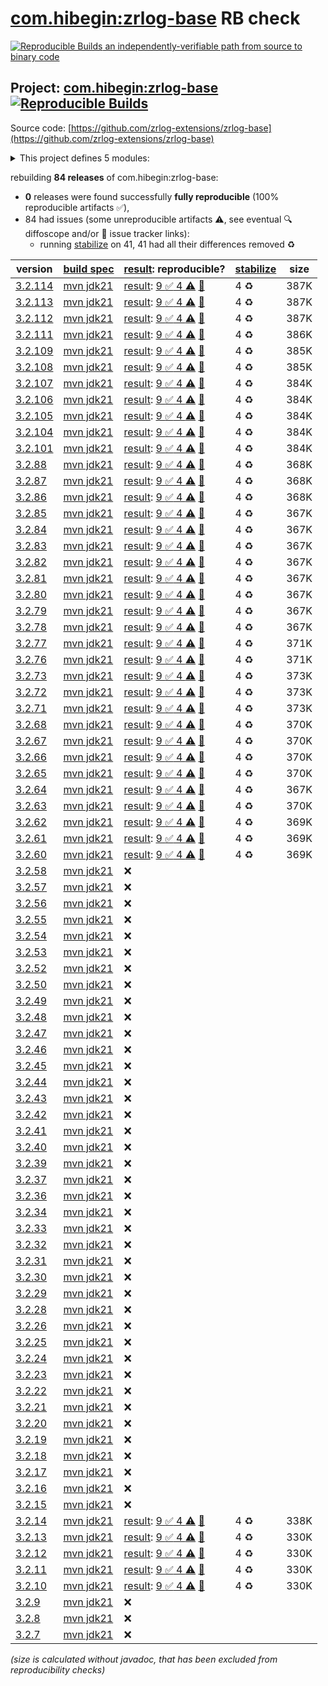 [com.hibegin:zrlog-base](https://central.sonatype.com/artifact/com.hibegin/zrlog-base/versions) RB check
=======

[![Reproducible Builds](https://reproducible-builds.org/images/logos/rb.svg) an independently-verifiable path from source to binary code](https://reproducible-builds.org/)

## Project: [com.hibegin:zrlog-base](https://central.sonatype.com/artifact/com.hibegin/zrlog-base/versions) [![Reproducible Builds](https://img.shields.io/endpoint?url=https://raw.githubusercontent.com/jvm-repo-rebuild/reproducible-central/master/content/com/hibegin/zrlog-base/badge.json)](https://github.com/jvm-repo-rebuild/reproducible-central/blob/master/content/com/hibegin/zrlog-base/README.md)

Source code: [https://github.com/zrlog-extensions/zrlog-base](https://github.com/zrlog-extensions/zrlog-base)

<details><summary>This project defines 5 modules:</summary>

* [com.hibegin:zrlog-admin-token](https://central.sonatype.com/artifact/com.hibegin/zrlog-admin-token/overview)
* [com.hibegin:zrlog-base](https://central.sonatype.com/artifact/com.hibegin/zrlog-base/overview)
* [com.hibegin:zrlog-common](https://central.sonatype.com/artifact/com.hibegin/zrlog-common/overview)
* [com.hibegin:zrlog-data](https://central.sonatype.com/artifact/com.hibegin/zrlog-data/overview)
* [com.hibegin:zrlog-service](https://central.sonatype.com/artifact/com.hibegin/zrlog-service/overview)
</details>

rebuilding **84 releases** of com.hibegin:zrlog-base:
- **0** releases were found successfully **fully reproducible** (100% reproducible artifacts :white_check_mark:),
- 84 had issues (some unreproducible artifacts :warning:, see eventual :mag: diffoscope and/or :memo: issue tracker links):
  - running [stabilize](doc/stabilize.md) on 41, 41 had all their differences removed :recycle:

| version | [build spec](/BUILDSPEC.md) | [result](https://reproducible-builds.org/docs/jvm/): reproducible? | [stabilize](https://github.com/google/oss-rebuild/blob/main/cmd/stabilize/README.md) | size |
| -- | --------- | ------ | ------ | -- |
| [3.2.114](https://central.sonatype.com/artifact/com.hibegin/zrlog-base/3.2.114/pom) | [mvn jdk21](zrlog-base-3.2.114.buildspec) | [result](zrlog-base-3.2.114.buildinfo): [9 :white_check_mark:  4 :warning:](zrlog-base-3.2.114.buildcompare) [:memo:](https://github.com/zrlog-extensions/zrlog-base/pull/1) | 4 :recycle: | 387K |
| [3.2.113](https://central.sonatype.com/artifact/com.hibegin/zrlog-base/3.2.113/pom) | [mvn jdk21](zrlog-base-3.2.113.buildspec) | [result](zrlog-base-3.2.113.buildinfo): [9 :white_check_mark:  4 :warning:](zrlog-base-3.2.113.buildcompare) [:memo:](https://github.com/zrlog-extensions/zrlog-base/pull/1) | 4 :recycle: | 387K |
| [3.2.112](https://central.sonatype.com/artifact/com.hibegin/zrlog-base/3.2.112/pom) | [mvn jdk21](zrlog-base-3.2.112.buildspec) | [result](zrlog-base-3.2.112.buildinfo): [9 :white_check_mark:  4 :warning:](zrlog-base-3.2.112.buildcompare) [:memo:](https://github.com/zrlog-extensions/zrlog-base/pull/1) | 4 :recycle: | 387K |
| [3.2.111](https://central.sonatype.com/artifact/com.hibegin/zrlog-base/3.2.111/pom) | [mvn jdk21](zrlog-base-3.2.111.buildspec) | [result](zrlog-base-3.2.111.buildinfo): [9 :white_check_mark:  4 :warning:](zrlog-base-3.2.111.buildcompare) [:memo:](https://github.com/zrlog-extensions/zrlog-base/pull/1) | 4 :recycle: | 386K |
| [3.2.109](https://central.sonatype.com/artifact/com.hibegin/zrlog-base/3.2.109/pom) | [mvn jdk21](zrlog-base-3.2.109.buildspec) | [result](zrlog-base-3.2.109.buildinfo): [9 :white_check_mark:  4 :warning:](zrlog-base-3.2.109.buildcompare) [:memo:](https://github.com/zrlog-extensions/zrlog-base/pull/1) | 4 :recycle: | 385K |
| [3.2.108](https://central.sonatype.com/artifact/com.hibegin/zrlog-base/3.2.108/pom) | [mvn jdk21](zrlog-base-3.2.108.buildspec) | [result](zrlog-base-3.2.108.buildinfo): [9 :white_check_mark:  4 :warning:](zrlog-base-3.2.108.buildcompare) [:memo:](https://github.com/zrlog-extensions/zrlog-base/pull/1) | 4 :recycle: | 385K |
| [3.2.107](https://central.sonatype.com/artifact/com.hibegin/zrlog-base/3.2.107/pom) | [mvn jdk21](zrlog-base-3.2.107.buildspec) | [result](zrlog-base-3.2.107.buildinfo): [9 :white_check_mark:  4 :warning:](zrlog-base-3.2.107.buildcompare) [:memo:](https://github.com/zrlog-extensions/zrlog-base/pull/1) | 4 :recycle: | 384K |
| [3.2.106](https://central.sonatype.com/artifact/com.hibegin/zrlog-base/3.2.106/pom) | [mvn jdk21](zrlog-base-3.2.106.buildspec) | [result](zrlog-base-3.2.106.buildinfo): [9 :white_check_mark:  4 :warning:](zrlog-base-3.2.106.buildcompare) [:memo:](https://github.com/zrlog-extensions/zrlog-base/pull/1) | 4 :recycle: | 384K |
| [3.2.105](https://central.sonatype.com/artifact/com.hibegin/zrlog-base/3.2.105/pom) | [mvn jdk21](zrlog-base-3.2.105.buildspec) | [result](zrlog-base-3.2.105.buildinfo): [9 :white_check_mark:  4 :warning:](zrlog-base-3.2.105.buildcompare) [:memo:](https://github.com/zrlog-extensions/zrlog-base/pull/1) | 4 :recycle: | 384K |
| [3.2.104](https://central.sonatype.com/artifact/com.hibegin/zrlog-base/3.2.104/pom) | [mvn jdk21](zrlog-base-3.2.104.buildspec) | [result](zrlog-base-3.2.104.buildinfo): [9 :white_check_mark:  4 :warning:](zrlog-base-3.2.104.buildcompare) [:memo:](https://github.com/zrlog-extensions/zrlog-base/pull/1) | 4 :recycle: | 384K |
| [3.2.101](https://central.sonatype.com/artifact/com.hibegin/zrlog-base/3.2.101/pom) | [mvn jdk21](zrlog-base-3.2.101.buildspec) | [result](zrlog-base-3.2.101.buildinfo): [9 :white_check_mark:  4 :warning:](zrlog-base-3.2.101.buildcompare) [:memo:](https://github.com/zrlog-extensions/zrlog-base/pull/1) | 4 :recycle: | 384K |
| [3.2.88](https://central.sonatype.com/artifact/com.hibegin/zrlog-base/3.2.88/pom) | [mvn jdk21](zrlog-base-3.2.88.buildspec) | [result](zrlog-base-3.2.88.buildinfo): [9 :white_check_mark:  4 :warning:](zrlog-base-3.2.88.buildcompare) [:memo:](https://github.com/zrlog-extensions/zrlog-base/pull/1) | 4 :recycle: | 368K |
| [3.2.87](https://central.sonatype.com/artifact/com.hibegin/zrlog-base/3.2.87/pom) | [mvn jdk21](zrlog-base-3.2.87.buildspec) | [result](zrlog-base-3.2.87.buildinfo): [9 :white_check_mark:  4 :warning:](zrlog-base-3.2.87.buildcompare) [:memo:](https://github.com/zrlog-extensions/zrlog-base/pull/1) | 4 :recycle: | 368K |
| [3.2.86](https://central.sonatype.com/artifact/com.hibegin/zrlog-base/3.2.86/pom) | [mvn jdk21](zrlog-base-3.2.86.buildspec) | [result](zrlog-base-3.2.86.buildinfo): [9 :white_check_mark:  4 :warning:](zrlog-base-3.2.86.buildcompare) [:memo:](https://github.com/zrlog-extensions/zrlog-base/pull/1) | 4 :recycle: | 368K |
| [3.2.85](https://central.sonatype.com/artifact/com.hibegin/zrlog-base/3.2.85/pom) | [mvn jdk21](zrlog-base-3.2.85.buildspec) | [result](zrlog-base-3.2.85.buildinfo): [9 :white_check_mark:  4 :warning:](zrlog-base-3.2.85.buildcompare) [:memo:](https://github.com/zrlog-extensions/zrlog-base/pull/1) | 4 :recycle: | 367K |
| [3.2.84](https://central.sonatype.com/artifact/com.hibegin/zrlog-base/3.2.84/pom) | [mvn jdk21](zrlog-base-3.2.84.buildspec) | [result](zrlog-base-3.2.84.buildinfo): [9 :white_check_mark:  4 :warning:](zrlog-base-3.2.84.buildcompare) [:memo:](https://github.com/zrlog-extensions/zrlog-base/pull/1) | 4 :recycle: | 367K |
| [3.2.83](https://central.sonatype.com/artifact/com.hibegin/zrlog-base/3.2.83/pom) | [mvn jdk21](zrlog-base-3.2.83.buildspec) | [result](zrlog-base-3.2.83.buildinfo): [9 :white_check_mark:  4 :warning:](zrlog-base-3.2.83.buildcompare) [:memo:](https://github.com/zrlog-extensions/zrlog-base/pull/1) | 4 :recycle: | 367K |
| [3.2.82](https://central.sonatype.com/artifact/com.hibegin/zrlog-base/3.2.82/pom) | [mvn jdk21](zrlog-base-3.2.82.buildspec) | [result](zrlog-base-3.2.82.buildinfo): [9 :white_check_mark:  4 :warning:](zrlog-base-3.2.82.buildcompare) [:memo:](https://github.com/zrlog-extensions/zrlog-base/pull/1) | 4 :recycle: | 367K |
| [3.2.81](https://central.sonatype.com/artifact/com.hibegin/zrlog-base/3.2.81/pom) | [mvn jdk21](zrlog-base-3.2.81.buildspec) | [result](zrlog-base-3.2.81.buildinfo): [9 :white_check_mark:  4 :warning:](zrlog-base-3.2.81.buildcompare) [:memo:](https://github.com/zrlog-extensions/zrlog-base/pull/1) | 4 :recycle: | 367K |
| [3.2.80](https://central.sonatype.com/artifact/com.hibegin/zrlog-base/3.2.80/pom) | [mvn jdk21](zrlog-base-3.2.80.buildspec) | [result](zrlog-base-3.2.80.buildinfo): [9 :white_check_mark:  4 :warning:](zrlog-base-3.2.80.buildcompare) [:memo:](https://github.com/zrlog-extensions/zrlog-base/pull/1) | 4 :recycle: | 367K |
| [3.2.79](https://central.sonatype.com/artifact/com.hibegin/zrlog-base/3.2.79/pom) | [mvn jdk21](zrlog-base-3.2.79.buildspec) | [result](zrlog-base-3.2.79.buildinfo): [9 :white_check_mark:  4 :warning:](zrlog-base-3.2.79.buildcompare) [:memo:](https://github.com/zrlog-extensions/zrlog-base/pull/1) | 4 :recycle: | 367K |
| [3.2.78](https://central.sonatype.com/artifact/com.hibegin/zrlog-base/3.2.78/pom) | [mvn jdk21](zrlog-base-3.2.78.buildspec) | [result](zrlog-base-3.2.78.buildinfo): [9 :white_check_mark:  4 :warning:](zrlog-base-3.2.78.buildcompare) [:memo:](https://github.com/zrlog-extensions/zrlog-base/pull/1) | 4 :recycle: | 367K |
| [3.2.77](https://central.sonatype.com/artifact/com.hibegin/zrlog-base/3.2.77/pom) | [mvn jdk21](zrlog-base-3.2.77.buildspec) | [result](zrlog-base-3.2.77.buildinfo): [9 :white_check_mark:  4 :warning:](zrlog-base-3.2.77.buildcompare) [:memo:](https://github.com/zrlog-extensions/zrlog-base/pull/1) | 4 :recycle: | 371K |
| [3.2.76](https://central.sonatype.com/artifact/com.hibegin/zrlog-base/3.2.76/pom) | [mvn jdk21](zrlog-base-3.2.76.buildspec) | [result](zrlog-base-3.2.76.buildinfo): [9 :white_check_mark:  4 :warning:](zrlog-base-3.2.76.buildcompare) [:memo:](https://github.com/zrlog-extensions/zrlog-base/pull/1) | 4 :recycle: | 371K |
| [3.2.73](https://central.sonatype.com/artifact/com.hibegin/zrlog-base/3.2.73/pom) | [mvn jdk21](zrlog-base-3.2.73.buildspec) | [result](zrlog-base-3.2.73.buildinfo): [9 :white_check_mark:  4 :warning:](zrlog-base-3.2.73.buildcompare) [:memo:](https://github.com/zrlog-extensions/zrlog-base/pull/1) | 4 :recycle: | 373K |
| [3.2.72](https://central.sonatype.com/artifact/com.hibegin/zrlog-base/3.2.72/pom) | [mvn jdk21](zrlog-base-3.2.72.buildspec) | [result](zrlog-base-3.2.72.buildinfo): [9 :white_check_mark:  4 :warning:](zrlog-base-3.2.72.buildcompare) [:memo:](https://github.com/zrlog-extensions/zrlog-base/pull/1) | 4 :recycle: | 373K |
| [3.2.71](https://central.sonatype.com/artifact/com.hibegin/zrlog-base/3.2.71/pom) | [mvn jdk21](zrlog-base-3.2.71.buildspec) | [result](zrlog-base-3.2.71.buildinfo): [9 :white_check_mark:  4 :warning:](zrlog-base-3.2.71.buildcompare) [:memo:](https://github.com/zrlog-extensions/zrlog-base/pull/1) | 4 :recycle: | 373K |
| [3.2.68](https://central.sonatype.com/artifact/com.hibegin/zrlog-base/3.2.68/pom) | [mvn jdk21](zrlog-base-3.2.68.buildspec) | [result](zrlog-base-3.2.68.buildinfo): [9 :white_check_mark:  4 :warning:](zrlog-base-3.2.68.buildcompare) [:memo:](https://github.com/zrlog-extensions/zrlog-base/pull/1) | 4 :recycle: | 370K |
| [3.2.67](https://central.sonatype.com/artifact/com.hibegin/zrlog-base/3.2.67/pom) | [mvn jdk21](zrlog-base-3.2.67.buildspec) | [result](zrlog-base-3.2.67.buildinfo): [9 :white_check_mark:  4 :warning:](zrlog-base-3.2.67.buildcompare) [:memo:](https://github.com/zrlog-extensions/zrlog-base/pull/1) | 4 :recycle: | 370K |
| [3.2.66](https://central.sonatype.com/artifact/com.hibegin/zrlog-base/3.2.66/pom) | [mvn jdk21](zrlog-base-3.2.66.buildspec) | [result](zrlog-base-3.2.66.buildinfo): [9 :white_check_mark:  4 :warning:](zrlog-base-3.2.66.buildcompare) [:memo:](https://github.com/zrlog-extensions/zrlog-base/pull/1) | 4 :recycle: | 370K |
| [3.2.65](https://central.sonatype.com/artifact/com.hibegin/zrlog-base/3.2.65/pom) | [mvn jdk21](zrlog-base-3.2.65.buildspec) | [result](zrlog-base-3.2.65.buildinfo): [9 :white_check_mark:  4 :warning:](zrlog-base-3.2.65.buildcompare) [:memo:](https://github.com/zrlog-extensions/zrlog-base/pull/1) | 4 :recycle: | 370K |
| [3.2.64](https://central.sonatype.com/artifact/com.hibegin/zrlog-base/3.2.64/pom) | [mvn jdk21](zrlog-base-3.2.64.buildspec) | [result](zrlog-base-3.2.64.buildinfo): [9 :white_check_mark:  4 :warning:](zrlog-base-3.2.64.buildcompare) [:memo:](https://github.com/zrlog-extensions/zrlog-base/pull/1) | 4 :recycle: | 367K |
| [3.2.63](https://central.sonatype.com/artifact/com.hibegin/zrlog-base/3.2.63/pom) | [mvn jdk21](zrlog-base-3.2.63.buildspec) | [result](zrlog-base-3.2.63.buildinfo): [9 :white_check_mark:  4 :warning:](zrlog-base-3.2.63.buildcompare) [:memo:](https://github.com/zrlog-extensions/zrlog-base/pull/1) | 4 :recycle: | 370K |
| [3.2.62](https://central.sonatype.com/artifact/com.hibegin/zrlog-base/3.2.62/pom) | [mvn jdk21](zrlog-base-3.2.62.buildspec) | [result](zrlog-base-3.2.62.buildinfo): [9 :white_check_mark:  4 :warning:](zrlog-base-3.2.62.buildcompare) [:memo:](https://github.com/zrlog-extensions/zrlog-base/pull/1) | 4 :recycle: | 369K |
| [3.2.61](https://central.sonatype.com/artifact/com.hibegin/zrlog-base/3.2.61/pom) | [mvn jdk21](zrlog-base-3.2.61.buildspec) | [result](zrlog-base-3.2.61.buildinfo): [9 :white_check_mark:  4 :warning:](zrlog-base-3.2.61.buildcompare) [:memo:](https://github.com/zrlog-extensions/zrlog-base/pull/1) | 4 :recycle: | 369K |
| [3.2.60](https://central.sonatype.com/artifact/com.hibegin/zrlog-base/3.2.60/pom) | [mvn jdk21](zrlog-base-3.2.60.buildspec) | [result](zrlog-base-3.2.60.buildinfo): [9 :white_check_mark:  4 :warning:](zrlog-base-3.2.60.buildcompare) [:memo:](https://github.com/zrlog-extensions/zrlog-base/pull/1) | 4 :recycle: | 369K |
| [3.2.58](https://central.sonatype.com/artifact/com.hibegin/zrlog-base/3.2.58/pom) | [mvn jdk21](zrlog-base-3.2.58.buildspec) | :x: | |
| [3.2.57](https://central.sonatype.com/artifact/com.hibegin/zrlog-base/3.2.57/pom) | [mvn jdk21](zrlog-base-3.2.57.buildspec) | :x: | |
| [3.2.56](https://central.sonatype.com/artifact/com.hibegin/zrlog-base/3.2.56/pom) | [mvn jdk21](zrlog-base-3.2.56.buildspec) | :x: | |
| [3.2.55](https://central.sonatype.com/artifact/com.hibegin/zrlog-base/3.2.55/pom) | [mvn jdk21](zrlog-base-3.2.55.buildspec) | :x: | |
| [3.2.54](https://central.sonatype.com/artifact/com.hibegin/zrlog-base/3.2.54/pom) | [mvn jdk21](zrlog-base-3.2.54.buildspec) | :x: | |
| [3.2.53](https://central.sonatype.com/artifact/com.hibegin/zrlog-base/3.2.53/pom) | [mvn jdk21](zrlog-base-3.2.53.buildspec) | :x: | |
| [3.2.52](https://central.sonatype.com/artifact/com.hibegin/zrlog-base/3.2.52/pom) | [mvn jdk21](zrlog-base-3.2.52.buildspec) | :x: | |
| [3.2.50](https://central.sonatype.com/artifact/com.hibegin/zrlog-base/3.2.50/pom) | [mvn jdk21](zrlog-base-3.2.50.buildspec) | :x: | |
| [3.2.49](https://central.sonatype.com/artifact/com.hibegin/zrlog-base/3.2.49/pom) | [mvn jdk21](zrlog-base-3.2.49.buildspec) | :x: | |
| [3.2.48](https://central.sonatype.com/artifact/com.hibegin/zrlog-base/3.2.48/pom) | [mvn jdk21](zrlog-base-3.2.48.buildspec) | :x: | |
| [3.2.47](https://central.sonatype.com/artifact/com.hibegin/zrlog-base/3.2.47/pom) | [mvn jdk21](zrlog-base-3.2.47.buildspec) | :x: | |
| [3.2.46](https://central.sonatype.com/artifact/com.hibegin/zrlog-base/3.2.46/pom) | [mvn jdk21](zrlog-base-3.2.46.buildspec) | :x: | |
| [3.2.45](https://central.sonatype.com/artifact/com.hibegin/zrlog-base/3.2.45/pom) | [mvn jdk21](zrlog-base-3.2.45.buildspec) | :x: | |
| [3.2.44](https://central.sonatype.com/artifact/com.hibegin/zrlog-base/3.2.44/pom) | [mvn jdk21](zrlog-base-3.2.44.buildspec) | :x: | |
| [3.2.43](https://central.sonatype.com/artifact/com.hibegin/zrlog-base/3.2.43/pom) | [mvn jdk21](zrlog-base-3.2.43.buildspec) | :x: | |
| [3.2.42](https://central.sonatype.com/artifact/com.hibegin/zrlog-base/3.2.42/pom) | [mvn jdk21](zrlog-base-3.2.42.buildspec) | :x: | |
| [3.2.41](https://central.sonatype.com/artifact/com.hibegin/zrlog-base/3.2.41/pom) | [mvn jdk21](zrlog-base-3.2.41.buildspec) | :x: | |
| [3.2.40](https://central.sonatype.com/artifact/com.hibegin/zrlog-base/3.2.40/pom) | [mvn jdk21](zrlog-base-3.2.40.buildspec) | :x: | |
| [3.2.39](https://central.sonatype.com/artifact/com.hibegin/zrlog-base/3.2.39/pom) | [mvn jdk21](zrlog-base-3.2.39.buildspec) | :x: | |
| [3.2.37](https://central.sonatype.com/artifact/com.hibegin/zrlog-base/3.2.37/pom) | [mvn jdk21](zrlog-base-3.2.37.buildspec) | :x: | |
| [3.2.36](https://central.sonatype.com/artifact/com.hibegin/zrlog-base/3.2.36/pom) | [mvn jdk21](zrlog-base-3.2.36.buildspec) | :x: | |
| [3.2.34](https://central.sonatype.com/artifact/com.hibegin/zrlog-base/3.2.34/pom) | [mvn jdk21](zrlog-base-3.2.34.buildspec) | :x: | |
| [3.2.33](https://central.sonatype.com/artifact/com.hibegin/zrlog-base/3.2.33/pom) | [mvn jdk21](zrlog-base-3.2.33.buildspec) | :x: | |
| [3.2.32](https://central.sonatype.com/artifact/com.hibegin/zrlog-base/3.2.32/pom) | [mvn jdk21](zrlog-base-3.2.32.buildspec) | :x: | |
| [3.2.31](https://central.sonatype.com/artifact/com.hibegin/zrlog-base/3.2.31/pom) | [mvn jdk21](zrlog-base-3.2.31.buildspec) | :x: | |
| [3.2.30](https://central.sonatype.com/artifact/com.hibegin/zrlog-base/3.2.30/pom) | [mvn jdk21](zrlog-base-3.2.30.buildspec) | :x: | |
| [3.2.29](https://central.sonatype.com/artifact/com.hibegin/zrlog-base/3.2.29/pom) | [mvn jdk21](zrlog-base-3.2.29.buildspec) | :x: | |
| [3.2.28](https://central.sonatype.com/artifact/com.hibegin/zrlog-base/3.2.28/pom) | [mvn jdk21](zrlog-base-3.2.28.buildspec) | :x: | |
| [3.2.26](https://central.sonatype.com/artifact/com.hibegin/zrlog-base/3.2.26/pom) | [mvn jdk21](zrlog-base-3.2.26.buildspec) | :x: | |
| [3.2.25](https://central.sonatype.com/artifact/com.hibegin/zrlog-base/3.2.25/pom) | [mvn jdk21](zrlog-base-3.2.25.buildspec) | :x: | |
| [3.2.24](https://central.sonatype.com/artifact/com.hibegin/zrlog-base/3.2.24/pom) | [mvn jdk21](zrlog-base-3.2.24.buildspec) | :x: | |
| [3.2.23](https://central.sonatype.com/artifact/com.hibegin/zrlog-base/3.2.23/pom) | [mvn jdk21](zrlog-base-3.2.23.buildspec) | :x: | |
| [3.2.22](https://central.sonatype.com/artifact/com.hibegin/zrlog-base/3.2.22/pom) | [mvn jdk21](zrlog-base-3.2.22.buildspec) | :x: | |
| [3.2.21](https://central.sonatype.com/artifact/com.hibegin/zrlog-base/3.2.21/pom) | [mvn jdk21](zrlog-base-3.2.21.buildspec) | :x: | |
| [3.2.20](https://central.sonatype.com/artifact/com.hibegin/zrlog-base/3.2.20/pom) | [mvn jdk21](zrlog-base-3.2.20.buildspec) | :x: | |
| [3.2.19](https://central.sonatype.com/artifact/com.hibegin/zrlog-base/3.2.19/pom) | [mvn jdk21](zrlog-base-3.2.19.buildspec) | :x: | |
| [3.2.18](https://central.sonatype.com/artifact/com.hibegin/zrlog-base/3.2.18/pom) | [mvn jdk21](zrlog-base-3.2.18.buildspec) | :x: | |
| [3.2.17](https://central.sonatype.com/artifact/com.hibegin/zrlog-base/3.2.17/pom) | [mvn jdk21](zrlog-base-3.2.17.buildspec) | :x: | |
| [3.2.16](https://central.sonatype.com/artifact/com.hibegin/zrlog-base/3.2.16/pom) | [mvn jdk21](zrlog-base-3.2.16.buildspec) | :x: | |
| [3.2.15](https://central.sonatype.com/artifact/com.hibegin/zrlog-base/3.2.15/pom) | [mvn jdk21](zrlog-base-3.2.15.buildspec) | :x: | |
| [3.2.14](https://central.sonatype.com/artifact/com.hibegin/zrlog-base/3.2.14/pom) | [mvn jdk21](zrlog-base-3.2.14.buildspec) | [result](zrlog-base-3.2.14.buildinfo): [9 :white_check_mark:  4 :warning:](zrlog-base-3.2.14.buildcompare) [:memo:](https://github.com/zrlog-extensions/zrlog-base/pull/1) | 4 :recycle: | 338K |
| [3.2.13](https://central.sonatype.com/artifact/com.hibegin/zrlog-base/3.2.13/pom) | [mvn jdk21](zrlog-base-3.2.13.buildspec) | [result](zrlog-base-3.2.13.buildinfo): [9 :white_check_mark:  4 :warning:](zrlog-base-3.2.13.buildcompare) [:memo:](https://github.com/zrlog-extensions/zrlog-base/pull/1) | 4 :recycle: | 330K |
| [3.2.12](https://central.sonatype.com/artifact/com.hibegin/zrlog-base/3.2.12/pom) | [mvn jdk21](zrlog-base-3.2.12.buildspec) | [result](zrlog-base-3.2.12.buildinfo): [9 :white_check_mark:  4 :warning:](zrlog-base-3.2.12.buildcompare) [:memo:](https://github.com/zrlog-extensions/zrlog-base/pull/1) | 4 :recycle: | 330K |
| [3.2.11](https://central.sonatype.com/artifact/com.hibegin/zrlog-base/3.2.11/pom) | [mvn jdk21](zrlog-base-3.2.11.buildspec) | [result](zrlog-base-3.2.11.buildinfo): [9 :white_check_mark:  4 :warning:](zrlog-base-3.2.11.buildcompare) [:memo:](https://github.com/zrlog-extensions/zrlog-base/pull/1) | 4 :recycle: | 330K |
| [3.2.10](https://central.sonatype.com/artifact/com.hibegin/zrlog-base/3.2.10/pom) | [mvn jdk21](zrlog-base-3.2.10.buildspec) | [result](zrlog-base-3.2.10.buildinfo): [9 :white_check_mark:  4 :warning:](zrlog-base-3.2.10.buildcompare) [:memo:](https://github.com/zrlog-extensions/zrlog-base/pull/1) | 4 :recycle: | 330K |
| [3.2.9](https://central.sonatype.com/artifact/com.hibegin/zrlog-base/3.2.9/pom) | [mvn jdk21](zrlog-base-3.2.9.buildspec) | :x: | |
| [3.2.8](https://central.sonatype.com/artifact/com.hibegin/zrlog-base/3.2.8/pom) | [mvn jdk21](zrlog-base-3.2.8.buildspec) | :x: | |
| [3.2.7](https://central.sonatype.com/artifact/com.hibegin/zrlog-base/3.2.7/pom) | [mvn jdk21](zrlog-base-3.2.7.buildspec) | :x: | |

<i>(size is calculated without javadoc, that has been excluded from reproducibility checks)</i>
